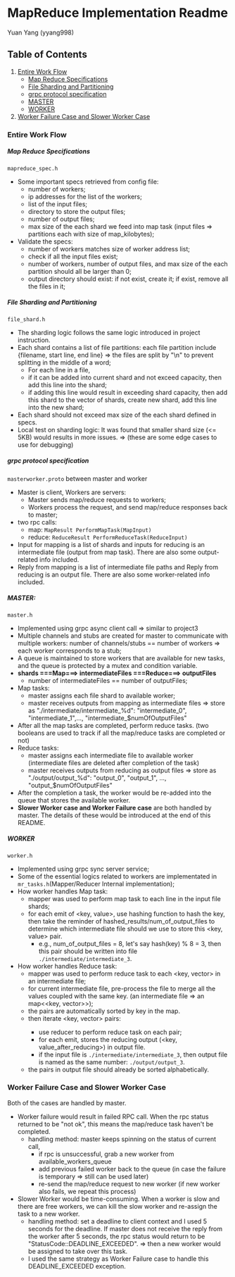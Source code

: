 # MapReduce Implementation Readme 
Yuan Yang (yyang998)

## Table of Contents
1. [Entire Work Flow](#entire-work-flow)
    - [Map Reduce Specifications](#map-reduce-specifications)
    - [File Sharding and Partitioning](#file-sharding-and-partitioning)
    - [grpc protocol specification](#grpc-protocol-specification)
    - [MASTER](#master)
    - [WORKER](#worker)
2. [Worker Failure Case and Slower Worker Case](#worker-failure-case-and-slower-worker-case)

### Entire Work Flow
##### Map Reduce Specifications
`mapreduce_spec.h`

- Some important specs retrieved from config file:
    - number of workers; 
    - ip addresses for the list of the workers;
    - list of the input files;
    - directory to store the output files;
    - number of output files;
    - max size of the each shard we feed into map task (input files => partitions each with size of map_kilobytes);
- Validate the specs:
    - number of workers matches size of worker address list;
    - check if all the input files exist;
    - number of workers, number of output files, and max size of the each partition should all be larger than 0;
    - output directory should exist: if not exist, create it; if exist, remove all the files in it;

##### File Sharding and Partitioning
 `file_shard.h`

- The sharding logic follows the same logic introduced in project instruction. 
- Each shard contains a list of file partitions: each file partition include {filename, start line, end line} => the files are split by "\n" to prevent splitting in the middle of a word;
    - For each line in a file, 
    - if it can be added into current shard and not exceed capacity, then add this line into the shard;
    - if adding this line would result in exceeding shard capacity, then add this shard to the vector of shards, create new shard, add this line into the new shard;
- Each shard should not exceed max size of the each shard defined in specs.
- Local test on sharding logic: It was found that smaller shard size (<= 5KB) would results in more issues. => (these are some edge cases to use for debugging)

##### grpc protocol specification
`masterworker.proto`  between master and worker
- Master is client, Workers are servers:
    - Master sends map/reduce requests to workers;
    - Workers process the request, and send map/reduce responses back to master;
- two rpc calls: 
    - map: `MapResult PerformMapTask(MapInput) `
    - reduce: `ReduceResult PerformReduceTask(ReduceInput)`
- Input for mapping is a list of shards and inputs for reducing is an intermediate file (output from map task). There are also some output-related info included.
- Reply from mapping is a list of intermediate file paths and Reply from reducing is an output file. There are also some worker-related info included.

##### **MASTER**:
`master.h`
- Implemented using grpc async client call => similar to project3
- Multiple channels and stubs are created for master to communicate with multiple workers: number of channels/stubs == number of workers => each worker corresponds to a stub;
- A queue is maintained to store workers that are available for new tasks, and the queue is protected by a mutex and condition variable.
- **shards ===Map===> intermediateFiles ===Reduce===> outputFiles**
    - number of intermediateFiles == number of outputFiles;
- Map tasks: 
    - master assigns each file shard to available worker; 
    - master receives outputs from mapping as intermediate files => store as "./intermediate/intermediate_%d": "intermediate_0", "intermediate_1",..., "intermediate_$numOfOutputFiles"
- After all the map tasks are completed, perform reduce tasks. (two booleans are used to track if all the map/reduce tasks are completed or not)
- Reduce tasks: 
    - master assigns each intermediate file to available worker (intermediate files are deleted after completion of the task)
    - master receives outputs from reducing as output files => store as "./output/output_%d": "output_0", "output_1", ..., "output_$numOfOutputFiles"
- After the completion a task, the worker would be re-added into the queue that stores the available worker.
- **Slower Worker case and Worker Failure case** are both handled by master. The details of these would be introduced at the end of this README.

##### **WORKER**
`worker.h`
- Implemented using grpc sync server service;
- Some of the essential logics related to workers are implementated in `mr_tasks.h`(Mapper/Reducer Internal implementation);
- How worker handles Map task:
    - mapper was used to perform map task to each line in the input file shards;
    - for each emit of <key, value>, use hashing function to hash the key, then take the reminder of  hashed_results/num_of_output_files to determine which intermediate file should we use to store this <key, value> pair. 
        - e.g., num_of_output_files = 8, let's say hash(key) % 8 = 3, then this pair should be written into file `./intermediate/intermediate_3`.
- How worker handles Reduce task:
    - mapper was used to perform reduce task to each <key, vector<value>> in an intermediate file;
    - for current intermediate file, pre-process the file to merge all the values coupled with the same key. (an intermediate file => an map<<key, vector<value>>>);
    - the pairs are automatically sorted by key in the map.
    - then iterate <key, vector<value>> pairs:
        - use reducer to perform reduce task on each pair;
        - for each emit, stores the reducing output (<key, value_after_reducing>) in output file.
        - if the input file is `./intermediate/intermediate_3`, then output file is named as the same number: `./output/output_3`. 
    - the pairs in output file should already be sorted alphabetically.

### Worker Failure Case and Slower Worker Case
Both of the cases are handled by master.
- Worker failure would result in failed RPC call. When the rpc status returned to be "not ok", this means the map/reduce task haven't be completed. 
    - handling method: master keeps spinning on the status of current call, 
        - if rpc is unsuccessful, grab a new worker from available_workers_queue 
        - add previous failed worker back to the queue (in case the failure is temporary => still can be used later) 
        - re-send the map/reduce request to new worker (if new worker also fails, we repeat this process)
- Slower Worker would be time-consuming. When a worker is slow and there are free workers, we can kill the slow worker and re-assign the task to a new worker.
    - handling method: set a deadline to client context and I used 5 seconds for the deadline. If master does not receive the reply from the worker after 5 seconds, the rpc status would return to be "StatusCode::DEADLINE_EXCEEDED". => then a new worker would be assigned to take over this task.
    - I used the same strategy as Worker Failure case to handle this DEADLINE_EXCEEDED exception.


